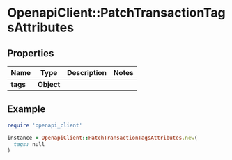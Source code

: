# OpenapiClient::PatchTransactionTagsAttributes

## Properties

| Name | Type | Description | Notes |
| ---- | ---- | ----------- | ----- |
| **tags** | **Object** |  |  |

## Example

```ruby
require 'openapi_client'

instance = OpenapiClient::PatchTransactionTagsAttributes.new(
  tags: null
)
```

